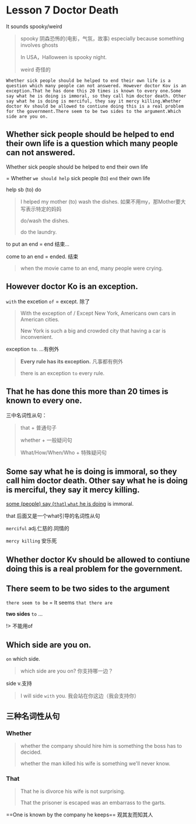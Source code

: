 # Lesson 7 Doctor Death

It sounds spooky/weird

> spooky 阴森恐怖的(电影，气氛，故事) especially because something involves ghosts 
>
> In USA，Halloween is spooky night.
>
> weird 奇怪的

```
Whether sick people should be helped to end their own life is a question which many people can not answered. However doctor Kov is an exception.That he has done this 20 times is known to every one.Some say what he is doing is immoral, so they call him doctor death. Other say what he is doing is merciful, they say it mercy killing.Whether doctor Kv should be allowed to contiune doing this is a real problem for the government.There seem to be two sides to the argument.Which side are you on.
```

## Whether sick people should be helped to end their own life is a question which many people can not answered.

Whether sick people should be helped to end their own life 

= Whether `we should help` sick people (to) `end` their own life

help sb (to) do

> I helped my mother (to) wash the dishes.  如果不用my，那Mother要大写表示特定的妈妈
>
> do/wash the dishes.
>
> do the laundry.

to put an end = end 结束...

come to an end = ended. 结束

> when the movie came to an end, many people were crying.

## However doctor Ko is an exception.

`with` the excetion `of` = except. 除了

> With the exception of / Except New York, Americans own cars in American cities.
>
> New York is such a big and crowded city that having a car is inconvenient. 

exception `to`. ...有例外

> **Every rule has its exception.** 凡事都有例外
>
> there is an exception `to` every rule.

## That he has done this more than 20 times is known to every one.

三中名词性从句：

> that + 普通句子
>
> whether + 一般疑问句
>
> What/How/When/Who + 特殊疑问句 

## Some say what he is doing is immoral, so they call him doctor death. Other say what he is doing is merciful, they say it mercy killing.

<u>some (people) say (`that`) `what` he is doing</u> is immoral.

that 后面又是一个what引导的名词性从句

`merciful` adj.仁慈的.同情的

`mercy killing` 安乐死



## Whether doctor Kv should be allowed to contiune doing this is a real problem for the government.



## There seem to be two sides to the argument

`there seem to be` = It seems `that there are ` 



**two sides** `to` ...

!> 不能用of 



## Which side are you on.

`on` which side.

> which side are you on? 你支持哪一边？

side v.支持

> I will side `with` you. 我会站在你这边（我会支持你）

## 三种名词性从句

### Whether

> whether the company should hire him is something the boss has to decided.
>
> whether the man killed his wife is something we'll never know.

### That

> That he is divorce his wife is not surprising.
>
> That the prisoner is escaped was an embarrass to the garts.

==One is known by the company he keeps== 观其友而知其人







